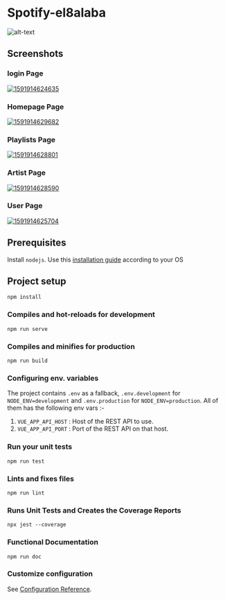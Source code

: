 # Spotify-el8alaba
![alt-text](https://j.gifs.com/81njRg.gif)

## Screenshots

### login Page
<a href="https://ibb.co/0Bw8xZw"><img src="https://i.ibb.co/mvx13tx/1591914624635.jpg" alt="1591914624635" border="0"></a><br /><a target='_blank' href='https://emoticoncentral.com/category/astronomy'></a>

### Homepage Page
<a href="https://ibb.co/vZ4Tkgr"><img src="https://i.ibb.co/D5fvQs6/1591914629682.jpg" alt="1591914629682" border="0"></a>

### Playlists Page
<a href="https://ibb.co/d53bkyk"><img src="https://i.ibb.co/FDfs8t8/1591914628801.jpg" alt="1591914628801" border="0"></a>

### Artist Page
<a href="https://ibb.co/87Fcc4G"><img src="https://i.ibb.co/MCq665K/1591914628590.jpg" alt="1591914628590" border="0"></a>

### User Page
<a href="https://ibb.co/syxfcX0"><img src="https://i.ibb.co/gzq2Qc5/1591914625704.jpg" alt="1591914625704" border="0"></a>

## Prerequisites
Install `nodejs`. Use this [installation guide](https://nodejs.org/en/download/package-manager/) according to your OS

## Project setup
```
npm install
```

### Compiles and hot-reloads for development
```
npm run serve
```

### Compiles and minifies for production
```
npm run build
```
### Configuring env. variables
The project contains `.env` as a fallback, `.env.development` for `NODE_ENV=development` and `.env.production` for `NODE_ENV=production`. All of them has the following env vars :-
    
1. `VUE_APP_API_HOST` : Host of the REST API to use.
2. `VUE_APP_API_PORT` : Port of the REST API on that host.

### Run your unit tests
```
npm run test
```

### Lints and fixes files
```
npm run lint
```
### Runs Unit Tests and Creates the Coverage Reports
```
npx jest --coverage
```
### Functional Documentation
```
npm run doc
```

### Customize configuration
See [Configuration Reference](https://cli.vuejs.org/config/).
